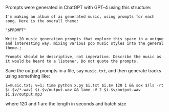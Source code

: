 Prompts were generated in ChatGPT with GPT-4 using this structure:

```
I'm making an album of ai generated music, using prompts for each song. Here is the overall theme:

"$PROMPT"

Write 20 music generation prompts that explore this space in a unique and interesting way, mixing various pop music styles into the general theme.;

Prompts should be descriptive, not imperative. Describe the music as it would be heard to a listener. Do not quote the prompts.
```

Save the output prompts in a file, say `music.txt`, and then generate tracks using something like:

`i=music.txt; v=1; time python x.py $i.txt $i.$v 120 1 && sox $(ls -rt $i.$v/*.wav) $i.$v/output.wav && lame -V 2 $i.$v/output.wav $i.$v/output.mp3`

where 120 and 1 are the length in seconds and batch size

